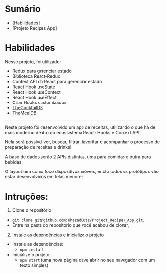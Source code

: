 # Sumário

- [Habilidades]
- [Projeto Recipes App]

# Habilidades

Nesse projeto, foi utilizado:

  - Redux para gerenciar estado
  - Biblioteca React-Redux
  - Context API do React para gerenciar estado
  - React Hook useState
  - React Hook useContext
  - React Hook useEffect
  - Criar Hooks customizados
  - [TheCocktailDB](https://www.thecocktaildb.com/api.php)
  - [TheMealDB](https://www.thecocktaildb.com/api.php)

---

Neste projeto foi desenvolvido um app de receitas, utilizando o que há de mais moderno dentro do ecossistema React: Hooks e Context API!

Nela será possível ver, buscar, filtrar, favoritar e acompanhar o processo de preparação de receitas e drinks!

A base de dados serão 2 APIs distintas, uma para comidas e outra para bebidas.

O layout tem como foco dispositivos móveis, então todos os protótipos vão estar desenvolvidos em telas menores.

# Intruções:

1. Clone o repositório
  * `git clone git@github.com:KhazadDutz/Project_Recipes_App.git`.
  * Entre na pasta do repositório que você acabou de clonar,

2. Instale as dependências e inicialize o projeto
  * Instale as dependências:
    * `npm install`
  * Inicialize o projeto:
    * `npm start` (uma nova página deve abrir no seu navegador com um texto simples)

